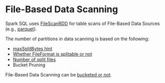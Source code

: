 # File-Based Data Scanning

Spark SQL uses [FileScanRDD](../rdds/FileScanRDD.md) for table scans of File-Based Data Sources (e.g., [parquet](../datasources/parquet/index.md)).

The number of partitions in data scanning is based on the following:

* [maxSplitBytes hint](../datasources/FilePartition.md#maxSplitBytes)
* [Whether FileFormat is splitable or not](../datasources/FileFormat.md#isSplitable)
* [Number of split files](../datasources/PartitionedFileUtil.md#splitFiles)
* Bucket Pruning

File-Based Data Scanning can be [bucketed or not](../physical-operators/FileSourceScanExec.md#bucketedScan).
